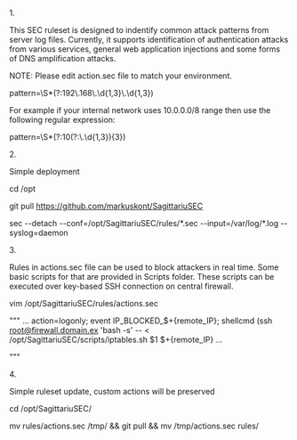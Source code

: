 1\.

This SEC ruleset is designed to indentify common attack patterns from server log files. Currently, it supports identification of authentication attacks from various services, general web application injections and some forms of DNS amplification attacks.

NOTE: Please edit action.sec file to match your environment.

pattern=\S*(?:192\\.168\\.\d{1,3}\\.\d{1,3})

For example if your internal network uses 10.0.0.0/8 range then use the following regular expression:

pattern=\S*(?:10(?:\\.\d{1,3}){3})

2\.

Simple deployment

cd /opt

git pull https://github.com/markuskont/SagittariuSEC

sec --detach --conf=/opt/SagittariuSEC/rules/\*.sec --input=/var/log/\*.log --syslog=daemon

3\.

Rules in actions.sec file can be used to block attackers in real time. Some basic scripts for that are provided in Scripts folder. These scripts can be executed over key-based SSH connection on central firewall.

vim /opt/SagittariuSEC/rules/actions.sec

"""
\.\.\.
action=logonly; event IP_BLOCKED_$+{remote_IP}; shellcmd (ssh root@firewall.domain.ex 'bash -s' -- <  /opt/SagittariuSEC/scripts/iptables.sh $1 $+{remote_IP}
\.\.\.

"""

4\.

Simple ruleset update, custom actions will be preserved

cd /opt/SagittariuSEC/

mv rules/actions.sec /tmp/ && git pull && mv /tmp/actions.sec rules/